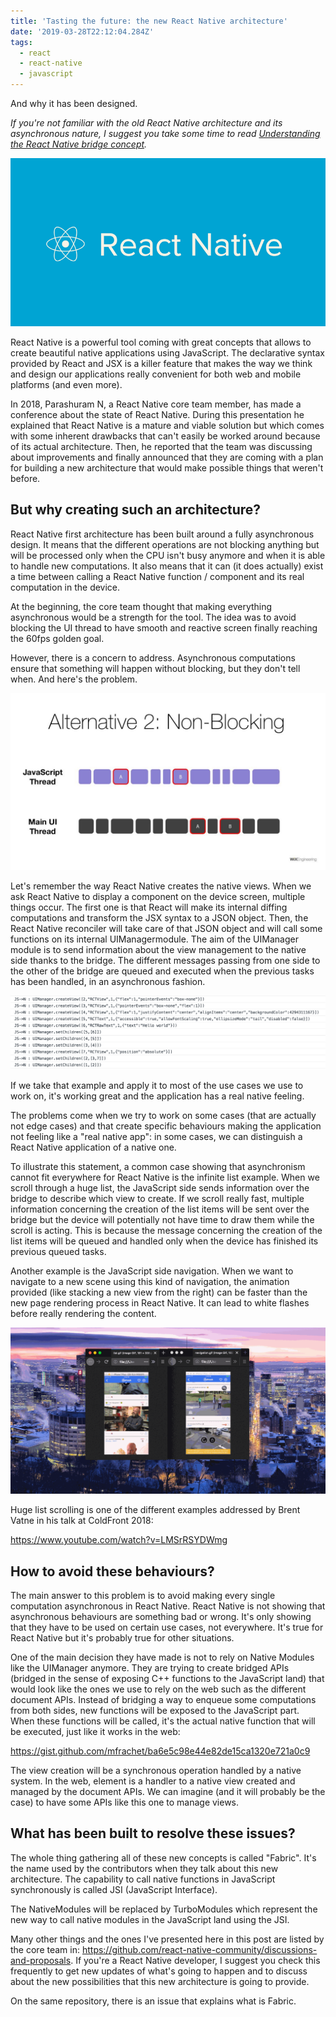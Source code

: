 ```yaml
---
title: 'Tasting the future: the new React Native architecture'
date: '2019-03-28T22:12:04.284Z'
tags:
  - react
  - react-native
  - javascript
---
```


And why it has been designed.

_If you're not familiar with the old React Native architecture and its asynchronous nature, I suggest you take some time to read [Understanding the React Native bridge concept](../understanding-react-native)._

![React Native](./rn.png)

React Native is a powerful tool coming with great concepts that allows to create beautiful native applications using JavaScript. The declarative syntax provided by React and JSX is a killer feature that makes the way we think and design our applications really convenient for both web and mobile platforms (and even more).

In 2018, Parashuram N, a React Native core team member, has made a conference about the state of React Native. During this presentation he explained that React Native is a mature and viable solution but which comes with some inherent drawbacks that can't easily be worked around because of its actual architecture. Then, he reported that the team was discussing about improvements and finally announced that they are coming with a plan for building a new architecture that would make possible things that weren't before.

## But why creating such an architecture?

React Native first architecture has been built around a fully asynchronous design. It means that the different operations are not blocking anything but will be processed only when the CPU isn't busy anymore and when it is able to handle new computations. It also means that it can (it does actually) exist a time between calling a React Native function / component and its real computation in the device.

At the beginning, the core team thought that making everything asynchronous would be a strength for the tool. The idea was to avoid blocking the UI thread to have smooth and reactive screen finally reaching the 60fps golden goal.

However, there is a concern to address. Asynchronous computations ensure that something will happen without blocking, but they don't tell when. And here's the problem.

![Tal KOL from Wix- Going Over The Speed Limit - React Native EU](./blocking.jpeg)

Let's remember the way React Native creates the native views. When we ask React Native to display a component on the device screen, multiple things occur. The first one is that React will make its internal diffing computations and transform the JSX syntax to a JSON object. Then, the React Native reconciler will take care of that JSON object and will call some functions on its internal UIManagermodule. The aim of the UIManager module is to send information about the view management to the native side thanks to the bridge. The different messages passing from one side to the other of the bridge are queued and executed when the previous tasks has been handled, in an asynchronous fashion.

![Example of messages crossing the bridge from the JS side to the Native one to create Views](./bridge.png)

If we take that example and apply it to most of the use cases we use to work on, it's working great and the application has a real native feeling.

The problems come when we try to work on some cases (that are actually not edge cases) and that create specific behaviours making the application not feeling like a "real native app": in some cases, we can distinguish a React Native application of a native one.

To illustrate this statement, a common case showing that asynchronism cannot fit everywhere for React Native is the infinite list example. When we scroll through a huge list, the JavaScript side sends information over the bridge to describe which view to create. If we scroll really fast, multiple information concerning the creation of the list items will be sent over the bridge but the device will potentially not have time to draw them while the scroll is acting. This is because the message concerning the creation of the list items will be queued and handled only when the device has finished its previous queued tasks.

Another example is the JavaScript side navigation. When we want to navigate to a new scene using this kind of navigation, the animation provided (like stacking a new view from the right) can be faster than the new page rendering process in React Native. It can lead to white flashes before really rendering the content.

![The left side deals with a scroll in a huge list, and the right side deals with JavaScript navigation](./whiteflash.gif)

Huge list scrolling is one of the different examples addressed by Brent Vatne in his talk at ColdFront 2018:

https://www.youtube.com/watch?v=LMSrRSYDWmg

## How to avoid these behaviours?

The main answer to this problem is to avoid making every single computation asynchronous in React Native. React Native is not showing that asynchronous behaviours are something bad or wrong. It's only showing that they have to be used on certain use cases, not everywhere. It's true for React Native but it's probably true for other situations.

One of the main decision they have made is not to rely on Native Modules like the UIManager anymore. They are trying to create bridged APIs (bridged in the sense of exposing C++ functions to the JavaScript land) that would look like the ones we use to rely on the web such as the different document APIs. Instead of bridging a way to enqueue some computations from both sides, new functions will be exposed to the JavaScript part. When these functions will be called, it's the actual native function that will be executed, just like it works in the web:

https://gist.github.com/mfrachet/ba6e5c98e44e82de15ca1320e721a0c9

The view creation will be a synchronous operation handled by a native system. In the web, element is a handler to a native view created and managed by the document APIs. We can imagine (and it will probably be the case) to have some APIs like this one to manage views.

## What has been built to resolve these issues?

The whole thing gathering all of these new concepts is called "Fabric". It's the name used by the contributors when they talk about this new architecture.
The capability to call native functions in JavaScript synchronously is called JSI (JavaScript Interface).

The NativeModules will be replaced by TurboModules which represent the new way to call native modules in the JavaScript land using the JSI.

Many other things and the ones I've presented here in this post are listed by the core team in: https://github.com/react-native-community/discussions-and-proposals. If you're a React Native developer, I suggest you check this frequently to get new updates of what's going to happen and to discuss about the new possibilities that this new architecture is going to provide.

On the same repository, there is an issue that explains what is Fabric.
